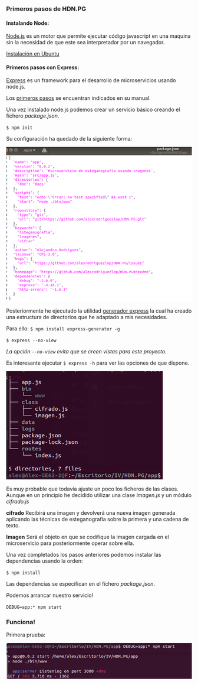 ### Primeros pasos de HDN.PG

#### Instalando Node:
[Node.js](https://nodejs.org/es/) es un motor que permite ejecutar código javascript en una maquina sin la necesidad de que este sea interpretador por un navegador.

[Instalación en Ubuntu](https://github.com/nodesource/distributions/blob/master/README.md#debinstall)



#### Primeros pasos con Express:
[Express](https://expressjs.com) es un framework para el desarrollo de microservicios usando node.js.

Los [primeros pasos](https://expressjs.com/es/starter/installing.html) se encuentran indicados en su manual.

Una vez instalado node.js podemos crear un servicio básico creando el fichero *package.json*.

`$ npm init`

Su configuración ha quedado de la siguiente forma:

![Configuración](Config.png)  

Posteriormente he ejecutado la utilidad [generador express](https://expressjs.com/es/starter/generator.html) la cual ha creado una estructura de directorios que he adaptado a mis necesidades. 

Para ello: 
`$ npm install express-generator -g`

`$ express --no-view`

*La opción `--no-view` evita que se creen vistas para este proyecto.*

Es interesante ejecutar `$ express -h` para ver las opciones de que dispone.

![Estructura](estructura.png) 

Es muy probable que todavía ajuste un poco los ficheros de las clases. Aunque en un principio he decidido utilizar una clase *imagen.js* y un módulo *cifrado.js*

**cifrado** 
Recibirá una imagen y devolverá una nueva imagen generada aplicando las técnicas de esteganografía sobre la primera y una cadena de texto.

**Imagen**
Será el objeto en que se codifique la imagen cargada en el microservicio para posteriormente operar sobre ella. 

Una vez completados los pasos anteriores podemos instalar las dependencias usando la orden:

`$ npm install`
 
 Las dependencias se especifican en el fichero *package.json*.

Podemos arrancar nuestro servicio!

`DEBUG=app:* npm start`

### Funciona!
Primera prueba:

![ok](ok.png) 

